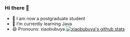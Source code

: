 ### Hi there 👋
- 🔭 I am now a postgraduate student
- 🌱 I’m currently learning Java
- 😄 Pronouns: xiaobubuya
[![xiaobubuya's github stats](https://github-readme-stats.vercel.app/api?username=xiaobubuya)](https://github.com/anuraghazra/github-readme-stats)
